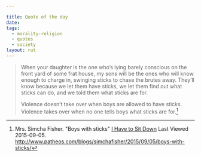 ```yaml
---

title: Quote of the day
date: 
tags:
  - morality-religion
  - quotes
  - society
layout: rut
---
```



> When your daughter is the one who’s lying barely conscious on the front yard of some frat house, my sons will be the ones who will know enough to charge in, swinging sticks to chase the brutes away. They’ll know because we let them have sticks, we let them find out what sticks can do, and we told them what sticks are for.
> 
> Violence doesn’t take over when boys are allowed to have sticks. Violence takes over when no one tells boys what sticks are for.[^20150905-1]

[^20150905-1]: Mrs. Simcha Fisher.   "Boys with sticks" [I Have to Sit Down](http://www.patheos.com/blogs/simchafisher) Last Viewed 2015-09-05.  <http://www.patheos.com/blogs/simchafisher/2015/09/05/boys-with-sticks/>

